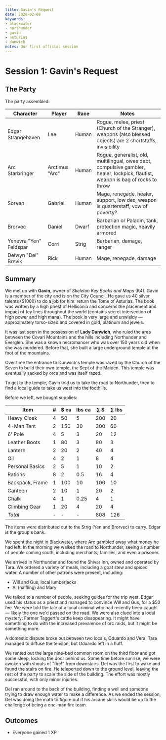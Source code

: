```yaml
---
title: Gavin's Request
date: 2020-02-09
keywords:
- blackwater
- northunder
- gavin
- asturias
- dunwich
notes: Our first official session
---
```


# Session 1: Gavin's Request

## The Party

The party assembled:

Character | Player | Race | Notes
--------- | ------ | ---- | -----
Edgar Strangehaven | Lee | Human | Rogue, melee, priest (Church of the Stranger), weapons (also blessed objects) are 2 shortstaffs, invisibility
Arc Starbringer | Arctimus "Arc" | Human | Rogue, generalist, old, multilingual, owes debt, compulsive gambler, healer, lockpick, flautist, weapon is bag of rocks to throw
Sorven | Gabriel | Human | Mage, renegade, healer, support, low dex, weapon is quarterstaff, vow of poverty?
Brorvec | Daniel | Dwarf | Barbarian or Paladin, tank, protection magic, heavily armored
Yenevra "Yen" Feldspar | Corri | Strig | Barbarian, damage, ranger
Delwyn "Del" Brevik | Rick | Human | Mage, renegade, damage

## Summary

We met up with **Gavin**, owner of _Skeleton Key Books and Maps_ (K4).
Gavin is a member of the city and is on the City Council.
He gave us 40 silver talents ($1000) to do a job for him: return the Tome of Asturias.
The book was written by a high priest of Helliconia and concerns the placement and impact of fey lines throughout the world (contains secret intersection of high power and high mana).
The book is very large and unwieldy — approximately torso-sized and covered in gold, platinum and jewels.

It was last seen in the possession of **Lady Dunwich**, who ruled the area between the Covari Mountains and the hills including Northunder and Everglen.
She was a known necromancer who was over 150 years old when she was murdered.
Before that, she built a large underground temple at the foot of the mountains.

Over time the entrance to Dunwich's temple was razed by the Church of the Seven to build their own temple, the Sept of the Maiden.
This temple was eventually sacked by orcs and was itself razed.

To get to the temple, Gavin told us to take the road to Northunder, then to find a local guide to take us west into the foothills.

Before we left, we bought supplies:

Item | # | $ ea | lbs ea | ∑ $ | ∑ lbs
---- | --- | --- | --- | --- | ---
Heavy Cloak | 4 | 50 | 5 | 200 | 20
4-Man Tent | 2 | 150 | 30 | 300 | 60
6' Pole | 4 | 5 | 3 | 20 | 12
Leather Boots | 1 | 80 | 3 | 80 | 3
Lantern | 2 | 20 | 2 | 40 | 4
Oil | 4 | 2 | 1 | 8 | 4
Personal Basics | 2 | 5 | 1 | 10 | 2
Rations | 8 | 2 | 0.5 | 16 | 4
Backpack, Frame | 1 | 100 | 10 | 100 | 10
Canteen | 2 | 10 | 1 | 20 | 2
Chalk | 4 | 1 | 0.25 | 4 | 1
Climbing Gear | 1 | 20 | 4 | 20 | 4
_Total_ | - | - | - |  808 | 126

The items were distributed out to the Strig (Yen and Brorvec) to carry.
Edgar is the group's bank.

We spent the night in Blackwater, where Arc gambled away what money he had left.
In the morning we walked the road to Northunder, seeing a number of people coming south, including merchants, families, and even a prisoner.

We arrived in Northunder and found the Shivar Inn, owned and operated by Tara.
We ordered a variety of meals, including a goat stew and spiced water.
A number of other patrons were present, including:

* Will and Gus, local lumberjacks
* Al (halfling) and Mary

We talked to a number of people, seeking guides for the trip west.
Edgar used his status as a priest and managed to convince Will and Gus, for a $50 fee.
We were told the tale of a local criminal who had recently been caught — likely the one we'd passed on the road.
We were also clued into a local mystery: Farmer Taggert's cattle keep disappearing.
It might have something to do with the increased prevalence of orc raids, but it might be something more.

A domestic dispute broke out between two locals, Oduardo and Vera.
Tara managed to diffuse the tension, but Oduardo left in a huff.

We rented out the large nine-bed common room on the third floor and got some sleep, locking the door behind us.
Some time before sunrise, we were awoken with shouts of "fire!" from downstairs.
Del was the first to wake and found the stairs on fire.
He teleported down to the ground level, leaving the rest of the party to scale the side of the building.
The effort was mostly successful, with only minor injuries.

Del ran around to the back of the building, finding a well and someone trying to draw enough water to make a difference.
As we ended the session, Del was doing the math to figure out if his arcane skills would be up to the challenge of being a one-man fire team.

## Outcomes

* Everyone gained 1 XP
